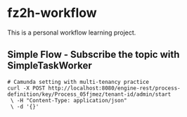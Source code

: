 # fz2h-workflow
This is a personal workflow learning project.

## Simple Flow - Subscribe the topic with SimpleTaskWorker
```curl command
# Camunda setting with multi-tenancy practice 
curl -X POST http://localhost:8080/engine-rest/process-definition/key/Process_05fjmez/tenant-id/admin/start 
 \ -H "Content-Type: application/json" 
 \ -d '{}'
```
